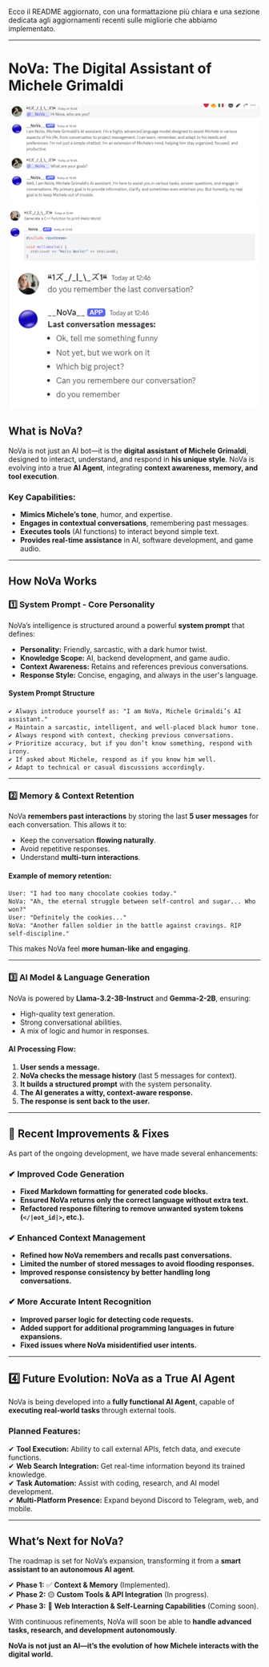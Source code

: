 Ecco il README aggiornato, con una formattazione più chiara e una sezione dedicata agli aggiornamenti recenti sulle migliorie che abbiamo implementato.  

---

# **NoVa: The Digital Assistant of Michele Grimaldi**

![NoVa](Nova_pictures.PNG)  
![NoVa generate codes](NOVA_generate_code.PNG)  
![NoVa remind the conversation](Nova_remind_conversation.PNG)  

## **What is NoVa?**  
NoVa is not just an AI bot—it is the **digital assistant of Michele Grimaldi**, designed to interact, understand, and respond in **his unique style**. NoVa is evolving into a true **AI Agent**, integrating **context awareness, memory, and tool execution**.  

### **Key Capabilities:**  
- **Mimics Michele’s tone**, humor, and expertise.  
- **Engages in contextual conversations**, remembering past messages.  
- **Executes tools** (AI functions) to interact beyond simple text.  
- **Provides real-time assistance** in AI, software development, and game audio.  

---

## **How NoVa Works**  

### **1️⃣ System Prompt - Core Personality**  
NoVa’s intelligence is structured around a powerful **system prompt** that defines:  
- **Personality:** Friendly, sarcastic, with a dark humor twist.  
- **Knowledge Scope:** AI, backend development, and game audio.  
- **Context Awareness:** Retains and references previous conversations.  
- **Response Style:** Concise, engaging, and always in the user's language.  

#### **System Prompt Structure**  
```plaintext
✔ Always introduce yourself as: "I am NoVa, Michele Grimaldi’s AI assistant."
✔ Maintain a sarcastic, intelligent, and well-placed black humor tone.
✔ Always respond with context, checking previous conversations.
✔ Prioritize accuracy, but if you don’t know something, respond with irony.
✔ If asked about Michele, respond as if you know him well.
✔ Adapt to technical or casual discussions accordingly.
```

---

### **2️⃣ Memory & Context Retention**  
NoVa **remembers past interactions** by storing the last **5 user messages** for each conversation. This allows it to:  
- Keep the conversation **flowing naturally**.  
- Avoid repetitive responses.  
- Understand **multi-turn interactions**.  

#### **Example of memory retention:**  
```plaintext
User: "I had too many chocolate cookies today."
NoVa: "Ah, the eternal struggle between self-control and sugar... Who won?"
User: "Definitely the cookies..."
NoVa: "Another fallen soldier in the battle against cravings. RIP self-discipline."
```
This makes NoVa feel **more human-like and engaging**.  

---

### **3️⃣ AI Model & Language Generation**  
NoVa is powered by **Llama-3.2-3B-Instruct** and **Gemma-2-2B**, ensuring:  
- High-quality text generation.  
- Strong conversational abilities.  
- A mix of logic and humor in responses.  

#### **AI Processing Flow:**  
1. **User sends a message.**  
2. **NoVa checks the message history** (last 5 messages for context).  
3. **It builds a structured prompt** with the system personality.  
4. **The AI generates a witty, context-aware response.**  
5. **The response is sent back to the user.**  

---

## **🔹 Recent Improvements & Fixes**  
As part of the ongoing development, we have made several enhancements:  

### **✔ Improved Code Generation**
- **Fixed Markdown formatting for generated code blocks.**  
- **Ensured NoVa returns only the correct language without extra text.**  
- **Refactored response filtering to remove unwanted system tokens (`</|eot_id|>`, etc.).**  

### **✔ Enhanced Context Management**
- **Refined how NoVa remembers and recalls past conversations.**  
- **Limited the number of stored messages to avoid flooding responses.**  
- **Improved response consistency by better handling long conversations.**  

### **✔ More Accurate Intent Recognition**
- **Improved parser logic for detecting code requests.**  
- **Added support for additional programming languages in future expansions.**  
- **Fixed issues where NoVa misidentified user intents.**  

---

## **4️⃣ Future Evolution: NoVa as a True AI Agent**  
NoVa is being developed into a **fully functional AI Agent**, capable of **executing real-world tasks** through external tools.  

### **Planned Features:**  
✔ **Tool Execution:** Ability to call external APIs, fetch data, and execute functions.  
✔ **Web Search Integration:** Get real-time information beyond its trained knowledge.  
✔ **Task Automation:** Assist with coding, research, and AI model development.  
✔ **Multi-Platform Presence:** Expand beyond Discord to Telegram, web, and mobile.  

---

## **What’s Next for NoVa?**  
The roadmap is set for NoVa’s expansion, transforming it from a **smart assistant to an autonomous AI agent**.  

✔ **Phase 1:** ✅ **Context & Memory** (Implemented).  
✔ **Phase 2:** 🟡 **Custom Tools & API Integration** (In progress).  
✔ **Phase 3:** 🔴 **Web Interaction & Self-Learning Capabilities** (Coming soon).  

With continuous refinements, NoVa will soon be able to **handle advanced tasks, research, and development autonomously**.  

**NoVa is not just an AI—it’s the evolution of how Michele interacts with the digital world.**  
